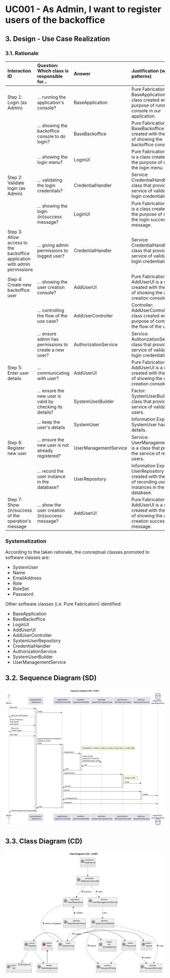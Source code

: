 # UC001 - As Admin, I want to register users of the backoffice

## 3. Design - Use Case Realization

### 3.1. Rationale

| Interaction ID                                                            | Question: Which class is responsible for...               | Answer                | Justification (with patterns)                                                                                       |
|:--------------------------------------------------------------------------|:----------------------------------------------------------|:----------------------|:--------------------------------------------------------------------------------------------------------------------|
| Step 1: Login (as Admin)                                                  | ... running the application's console?                    | BaseApplication       | Pure Fabrication: BaseApplication is a class created with the purpose of running a console in our application.      |
|                                                                           | ... showing the backoffice console to do login?           | BaseBackoffice        | Pure Fabrication: BaseBackoffice is a class created with the purpose of showing the backoffice console.             |
|                                                                           | ... showing the login menu?                               | LoginUI               | Pure Fabrication: LoginUI is a class created with the purpose of showing the login menu.                            |
| Step 2: Validate login (as Admin)                                         | ... validating the login credentials?                     | CredentialHandler     | Service: CredentialHandler is a class that provides the service of validating login credentials.                    |
|                                                                           | ... showing the login (in)success message?                | LoginUI               | Pure Fabrication: LoginUI is a class created with the purpose of showing the login success message.                 |
| Step 3: Allow access to the backoffice application with admin permissions | ... giving admin permissions to logged user?              | CredentialHandler     | Service: CredentialHandler is a class that provides the service of validating login credentials.                    |
| Step 4: Create new backoffice user                                        | ... showing the user creation console?                    | AddUserUI             | Pure Fabrication: AddUserUI is a class created with the purpose of showing the user creation console.               |
|                                                                           | ... controlling the flow of the use case?                 | AddUserController     | Controller: AddUserController is a class created with the purpose of controlling the flow of the use case.          |
|                                                                           | ... ensure admin has permissions to create a new user?    | AuthorizationService  | Service: AuthorizationService is a class that provides the service of validating login credentials.                 |
| Step 5: Enter user details                                                | ... communicating with user?                              | AddUserUI             | Pure Fabrication: AddUserUI is a class created with the purpose of showing the user creation console.               |
|                                                                           | ... ensure the new user is valid by checking its details? | SystemUserBuilder     | Factor: SystemUserBuilder is a class that provides the service of validating users.                                 |
|                                                                           | ... keep the user's details                               | SystemUser            | Information Expert: SystemUser has its own details.                                                                 |
| Step 6: Register new user                                                 | ... ensure the new user is not already registered?        | UserManagementService | Service: UserManagementService is a class that provides the service of registering users.                           |
|                                                                           | ... record the user instance in the database?             | UserRepository        | Information Expert: UserRepository is a class created with the purpose of recording user instances in the database. |
| Step 7: Show (in)success of the operation's message                       | ... show the user creation (in)success message?           | AddUserUI             | Pure Fabrication: AddUserUI is a class created with the purpose of showing the user creation success message.       |

### Systematization ##

According to the taken rationale, the conceptual classes promoted to software classes are:

* SystemUser
* Name
* EmailAddress
* Role
* RoleSet
* Password

Other software classes (i.e. Pure Fabrication) identified:

* BaseApplication
* BaseBackoffice
* LoginUI
* AddUserUI
* AddUserController
* SystemUserRepository
* CredentialHandler
* AuthorizationService
* SystemUserBuilder
* UserManagementService

## 3.2. Sequence Diagram (SD)

![uc001-sequence-diagram.svg](svg/uc001-sequence-diagram.svg)

## 3.3. Class Diagram (CD)

![uc001-class-diagram.svg](svg/uc001-class-diagram.svg)